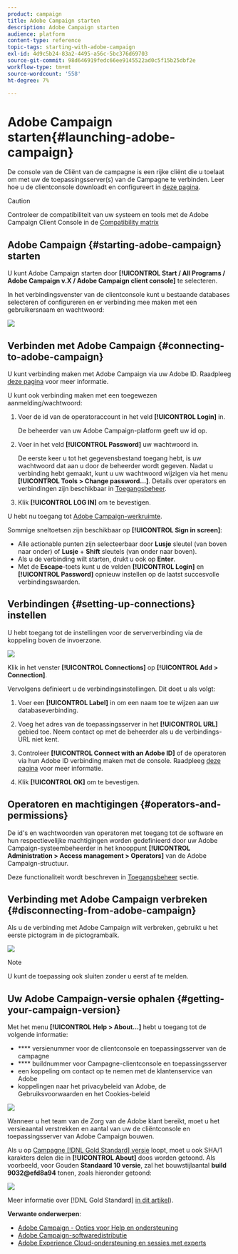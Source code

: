 ```yaml
---
product: campaign
title: Adobe Campaign starten
description: Adobe Campaign starten
audience: platform
content-type: reference
topic-tags: starting-with-adobe-campaign
exl-id: 4d9c5b24-83a2-4495-a56c-5bc376d69703
source-git-commit: 98d646919fedc66ee9145522ad0c5f15b25dbf2e
workflow-type: tm+mt
source-wordcount: '558'
ht-degree: 7%

---
```


# Adobe Campaign starten{#launching-adobe-campaign}

De console van de Cliënt van de campagne is een rijke cliënt die u toelaat om met uw de toepassingsserver(s) van de Campagne te verbinden. Leer hoe u de clientconsole downloadt en configureert in [deze pagina](../../installation/using/installing-the-client-console.md).


>[!CAUTION]
>
>Controleer de compatibiliteit van uw systeem en tools met de Adobe Campaign Client Console in de [Compatibility matrix](../../rn/using/compatibility-matrix.md#ClientConsoleoperatingsystems)

## Adobe Campaign {#starting-adobe-campaign} starten

U kunt Adobe Campaign starten door **[!UICONTROL Start / All Programs / Adobe Campaign v.X / Adobe Campaign client console]** te selecteren.

In het verbindingsvenster van de clientconsole kunt u bestaande databases selecteren of configureren en er verbinding mee maken met een gebruikersnaam en wachtwoord:

![](assets/acc-logon.png)

## Verbinden met Adobe Campaign {#connecting-to-adobe-campaign}

U kunt verbinding maken met Adobe Campaign via uw Adobe ID. Raadpleeg [deze pagina](../../integrations/using/about-adobe-id.md) voor meer informatie.

U kunt ook verbinding maken met een toegewezen aanmelding/wachtwoord:

1. Voer de id van de operatoraccount in het veld **[!UICONTROL Login]** in.

   De beheerder van uw Adobe Campaign-platform geeft uw id op.

1. Voer in het veld **[!UICONTROL Password]** uw wachtwoord in.

   De eerste keer u tot het gegevensbestand toegang hebt, is uw wachtwoord dat aan u door de beheerder wordt gegeven. Nadat u verbinding hebt gemaakt, kunt u uw wachtwoord wijzigen via het menu **[!UICONTROL Tools > Change password...]**. Details over operators en verbindingen zijn beschikbaar in [Toegangsbeheer](../../platform/using/access-management.md).

1. Klik **[!UICONTROL LOG IN]** om te bevestigen.<!--You can also press the **Enter** key to launch connection.-->

U hebt nu toegang tot [Adobe Campaign-werkruimte](../../platform/using/adobe-campaign-workspace.md).

Sommige sneltoetsen zijn beschikbaar op **[!UICONTROL Sign in screen]**:
* Alle actionable punten zijn selecteerbaar door **Lusje** sleutel (van boven naar onder) of **Lusje** + **Shift** sleutels (van onder naar boven).
* Als u de verbinding wilt starten, drukt u ook op **Enter**.
* Met de **Escape**-toets kunt u de velden **[!UICONTROL Login]** en **[!UICONTROL Password]** opnieuw instellen op de laatst succesvolle verbindingswaarden.

## Verbindingen {#setting-up-connections} instellen

U hebt toegang tot de instellingen voor de serververbinding via de koppeling boven de invoerzone.

![](assets/s_ncs_user_connections_management.png)

Klik in het venster **[!UICONTROL Connections]** op **[!UICONTROL Add > Connection]**.

Vervolgens definieert u de verbindingsinstellingen. Dit doet u als volgt:

1. Voer een **[!UICONTROL Label]** in om een naam toe te wijzen aan uw databaseverbinding.

1. Voeg het adres van de toepassingsserver in het **[!UICONTROL URL]** gebied toe. Neem contact op met de beheerder als u de verbindings-URL niet kent.

1. Controleer **[!UICONTROL Connect with an Adobe ID]** of de operatoren via hun Adobe ID verbinding maken met de console. Raadpleeg [deze pagina](../../integrations/using/about-adobe-id.md) voor meer informatie.

1. Klik **[!UICONTROL OK]** om te bevestigen.

## Operatoren en machtigingen {#operators-and-permissions}

De id&#39;s en wachtwoorden van operatoren met toegang tot de software en hun respectievelijke machtigingen worden gedefinieerd door uw Adobe Campaign-systeembeheerder in het knooppunt **[!UICONTROL Administration > Access management > Operators]** van de Adobe Campaign-structuur.

Deze functionaliteit wordt beschreven in [Toegangsbeheer](../../platform/using/access-management.md) sectie.

## Verbinding met Adobe Campaign verbreken {#disconnecting-from-adobe-campaign}

Als u de verbinding met Adobe Campaign wilt verbreken, gebruikt u het eerste pictogram in de pictogrambalk.

![](assets/s_ncs_user_deconnexion.png)

>[!NOTE]
>
>U kunt de toepassing ook sluiten zonder u eerst af te melden.

## Uw Adobe Campaign-versie ophalen {#getting-your-campaign-version}

Met het menu **[!UICONTROL Help > About...]** hebt u toegang tot de volgende informatie:

* **** versienummer voor de clientconsole en toepassingsserver van de campagne
* **** buildnummer voor Campagne-clientconsole en toepassingsserver
* een koppeling om contact op te nemen met de klantenservice van Adobe
* koppelingen naar het privacybeleid van Adobe, de Gebruiksvoorwaarden en het Cookies-beleid

![](assets/about-acc.png)

Wanneer u het team van de Zorg van de Adobe klant bereikt, moet u het versieaantal verstrekken en aantal van uw de cliëntconsole en toepassingsserver van Adobe Campaign bouwen.

Als u op [Campagne [!DNL Gold Standard] versie](../../rn/using/gold-standard.md) loopt, moet u ook SHA/1 karakters delen die in **[!UICONTROL About]** doos worden getoond. Als voorbeeld, voor Gouden **Standaard 10 versie**, zal het bouwstijlaantal **build 9032@efd8a94** tonen, zoals hieronder getoond:

![](assets/about-acc-gs.png)

Meer informatie over [!DNL Gold Standard] [in dit artikel](../../rn/using/gs-overview.md)).

**Verwante onderwerpen**:

* [Adobe Campaign - Opties voor Help en ondersteuning](../../support.md)
* [Adobe Campaign-softwaredistributie](https://experience.adobe.com/#/downloads/content/software-distribution/en/campaign.html)
* [Adobe Experience Cloud-ondersteuning en sessies met experts](https://helpx.adobe.com/nl/enterprise/admin-guide.html/enterprise/using/support-for-experience-cloud.ug.html)
